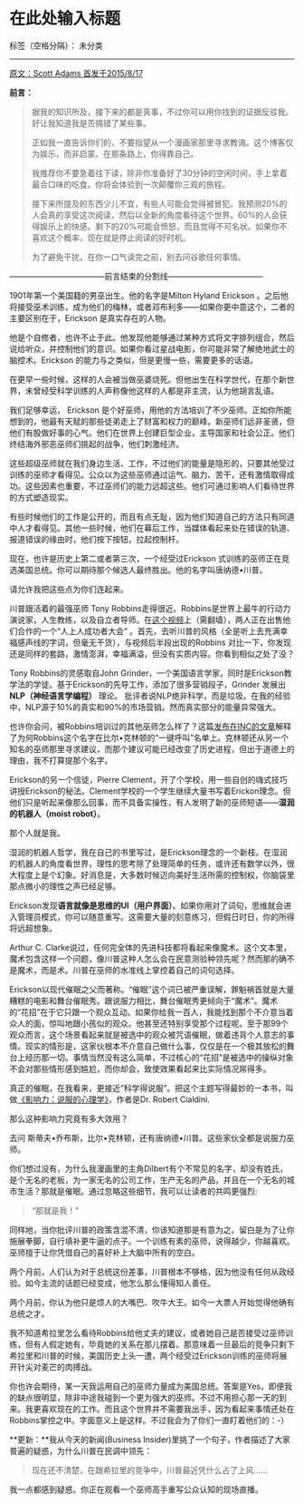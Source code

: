 ﻿# 在此处输入标题

标签（空格分隔）： 未分类

---

[原文：Scott Adams  首发于2015/8/17][1] 

**前言：**

> 据我的知识所及，接下来的都是真事，不过你可以用你找到的证据反驳我。好让我知道我是否搞错了某些事。
> 
> 正如我一直告诉你们的，不要指望从一个漫画家那里寻求教诲。这个博客仅为娱乐，而非启蒙。在那条路上，你得靠自己。
> 
> 我推荐你不要急着往下读，除非你准备好了30分钟的空闲时间，手上拿着最合口味的吃食。你将会体验到一次颠覆你三观的旅程。
> 
> 接下来所提及的东西少儿不宜，有些人可能会觉得被冒犯。我预测20%的人会真的享受这次阅读，然后以全新的角度看待这个世界。60%的人会获得娱乐上的快感。剩下的20%可能会愤怒，而且觉得不可名状。如果你不喜欢这个概率，现在就是停止阅读的好时机。
> 
> 
> 为了避免干扰，在你一口气读完之前，别去问谷歌任何事情。

————————————前言结束的分割线————————————

1901年第一个美国籍的男巫出生。他的名字是Milton Hyland Erickson 。之后他将接受巫术训练，成为他们的梅林，或者邓布利多——如果你更中意这个，二者的主要区别在于，Erickson 是真实存在的人物。

他是个自修者，也许不止于此。他发现他能够通过某种方式将文字排列组合，然后说给听众，并控制他们的意识。如果你看过星战电影，你可能非常了解绝地武士的脑控术。Erickson 的能力与之类似，但是更慢一些，需要更多的话语。

在更早一些时候，这样的人会被当做巫婆烧死。但他出生在科学世代，在那个新世界，未曾经受科学训练的人声称像他这样的人都是非主流，认为他胡言乱语。 

我们足够幸运， Erickson 是个好巫师，用他的方法培训了不少巫师。正如你所能想到的，他最有天赋的那些徒弟走上了财富和权力的巅峰。新巫师们远非圣贤，但他们有股做好事的心气。他们在世界上创建巨型企业，主导国家和社会公正。他们终结海外邪恶巫师们挑起的战争，他们刺激经济。

这些超级巫师就在我们身边生活、工作，不过他们的能量是隐形的，只要其他受过训练的巫师才看得见。公众以为这些巫师通过运气、脑力、苦干，还有激情取得成功。这些因素也重要，不过巫师们的能力远超这些。他们可通过影响人们看待世界的方式塑造现实。

有些时候他们的工作是公开的，而且有点无耻，因为他们知道自己的方法只有同道中人才看得见。其他一些时候，他们在幕后工作，当媒体看起来处在错误的轨道、报道错误的缘由时，他们按下按钮，拉起控制杆。

现在，也许是历史上第二或者第三次，一个经受过Erickson 式训练的巫师正在竞选美国总统。你可以期待那个候选人最终胜出。他的名字叫唐纳德•川普。

请允许我把这些点为你们连起来。

川普跟活着的最强巫师 Tony Robbins走得很近。Robbins是世界上最牛的行动力演说家，人生教练，以及自立者导师。在[这个视频][2]上（需翻墙），两人正在出售他们合作的一个“人上人成功者大会” 。首先，去听川普的风格（全是听上去充满幸福感声线的字词，但毫无干货），与视频后半段出现的Robbins 对比一下，你发现还是同样的套路，激情澎湃，幸福满溢，但没有实质内容。你看到相似之处了没？
 
Tony Robbins的灵感取自John Grinder，一个美国语言学家，同时是Erickson教学法的学徒。基于Erickson的先导工作，添加了很多营销段子，Grinder 发展出**NLP（神经语言学编程）** 理论。 批评者说NLP绝非科学，而是垃圾。在我的经验中，NLP源于10%的真实和90%的市场营销。然而真实部分的能量异常强大。

也许你会问，被Robbins培训过的其他巫师怎么样了？这篇[发布在INC的文章][3]解释了为何Robbins这个名字在比尔•克林顿的“一键呼叫”名单上。克林顿还从另一个知名的巫师那里寻求建议，而那个建议可能已经改变了历史进程，但出于道德上的理由，我不打算提那个名字。 

Erickson的另一个信徒，Pierre Clement，开了个学校，用一些自创的嗨式技巧讲授Erickson的秘法。Clement学校的一个学生继续大量书写着Erickon理念。但他们只是听起来像那么回事，而不具备实操性，有人发明了新的巫师短语——**湿润的机器人（moist robot）**。

那个人就是我。

湿润的机器人哲学，我在自己的书里写过，是Erickson理念的一个新枝。在湿润的机器人的角度看世界，理性的思考除了处理简单的任务，或许还有数学以外，很大程度上是个幻象。好消息是，大多数时候迈向美好生活所需的控制权，你脑袋里那点微小的理性之声已经足够。

Erickson发现**语言就像是思维的UI（用户界面）**。如果你用对了词句，思维就会进入管理员模式，你可以随意重写。这需要大量的刻意练习，但假日时日，你的所得将远超想象。

Arthur C. Clarke说过，任何完全体的先进科技都将看起来像魔术。这个文本里，魔术包含这样一个问题，像川普这种人怎么会在民意测验种领先呢？然而那的确不是魔术，而是术。川普在巫师的水准线上掌控着自己的词句选择。

Erickson以现代催眠之父而著称。“催眠”这个词已被严重误解，罪魁祸首就是大量糟糕的电影和舞台催眠秀。跟说服力相比，舞台催眠秀更倾向于“魔术”。魔术的“花招”在于它只跟一个观众互动。如果你给我一百人，我能找到那个不介意当着众人的面，惊叫地跟小孩似的观众。他甚至还特别享受那个过程呢。至于那99个观众而言，这个场景看起来就是被选中的观众被咒语催眠，做着违背个人意志的事情。现实的情形是，这家伙根本不介意自己做什么事，仅仅是在一个极其放松的舞台上经历那一切。事情当然没有这么简单，不过核心的“花招”是被选中的操纵对象不会对那些情形感到尴尬，而你却会，致使效果看起来比实际情况屌得多。

真正的催眠，在我看来，更接近“科学得说服”。把这个主题写得最妙的一本书，叫做[《影响力：说服的心理学》][4]，作者是Dr. Robert Cialdini. 

那么这种影响力究竟有多大效用？

去问 斯蒂夫•乔布斯，比尔•克林顿，还有唐纳德•川普。这些家伙全都是说服力巫师。

你们想过没有，为什么我漫画里的主角Dilbert有个不常见的名字，却没有姓氏，是个无名的老板，为一家无名的公司工作，生产无名的产品，并且在一个无名的城市生活？那就是催眠。通过忽略这些细节，我可以让读者的共鸣更强烈:

>“那就是我！” 

同样地，当你批评川普的政策含混不清，你该知道那是有意为之。留白是为了让你施展拳脚，自行填补更牛逼的点子。一个训练有素的巫师，说得越少，你越喜欢。巫师擅于让你凭借自己的喜好补上大脑中所有的空白。

两个月前，人们认为对于总统这份差事，川普根本不够格，因为他没有任何从政经验。如今主流的话题已经变成，他怎么那么懂得知人善任。

两个月前，你认为他只是烦人的大嘴巴、吹牛大王。如今一大票人开始觉得他确有总统之才。

我不知道希拉里怎么看待Robbins给他丈夫的建议，或者她自己是否接受过巫师训练，但有人假定她有，毕竟她的关系在那儿摆着。那意味着一旦最后的竞争只剩下希拉里和川普的时候，美国历史上头一遭，两个经受过Erickson训练的巫师将展开针尖对麦芒的肉搏战。

你也许会期待，某一天我运用自己的巫师力量成为美国总统。答案是Yes，即便我的缺点很明显，除非中途我碰到一个更为强大的巫师。不过不用担心那一天的到来。我更喜欢现在的工作。而且这个世界并不需要我出手，因为看起来事情还处在Robbins掌控之中。字面意义上是这样。不过我会为了你们一直盯着他们的：-）


**更新：**我从今天的新闻(Business Insider)里挑了一个句子，作者描述了大家普遍的疑惑，为什么川普在民调中领先：
 
>现在还不清楚，在跟希拉里的竞争中，川普最近凭什么占了上风……

我一点都感到疑惑。你正在观看一个巫师高手重写公众认知的现场直播。 


  [1]: http://blog.dilbert.com/post/126916006856/wizard-wars
  [2]: https://www.youtube.com/watch?v=T8yTwbH-QOA
  [3]: https://www.inc.com/will-yakowicz/how-tony-robbins-helped-president-bill-clinton.html
  [4]: https://www.amazon.cn/%E5%BD%B1%E5%93%8D%E5%8A%9B-%E7%BD%97%E4%BC%AF%E7%89%B9%E2%80%A2B%E2%80%A2%E8%A5%BF%E5%A5%A5%E8%BF%AA%E5%B0%BC/dp/B0044KME2E
